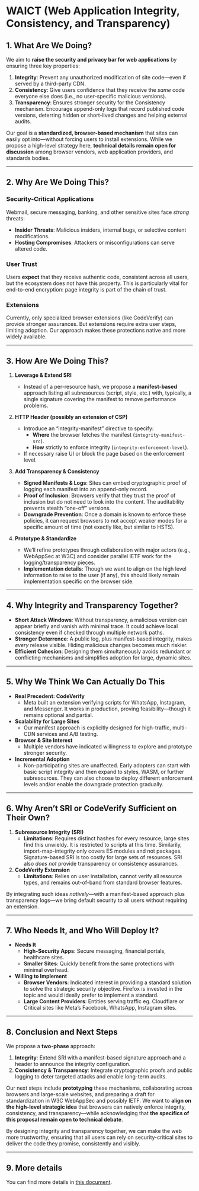 # WAICT (Web Application Integrity, Consistency, and Transparency)

## 1. What Are We Doing?
We aim to **raise the security and privacy bar for web applications** by ensuring three key properties:

1. **Integrity**: Prevent any unauthorized modification of site code—even if served by a third-party CDN.  
2. **Consistency**: Give users confidence that they receive the *same* code everyone else does (i.e., no user-specific malicious versions).  
3. **Transparency**: Ensures stronger security for the Consistency mechanism. Encourage append-only logs that record published code versions, deterring hidden or short-lived changes and helping external audits.

Our goal is a **standardized, browser-based mechanism** that sites can easily opt into—without forcing users to install extensions. While we propose a high-level strategy here, **technical details remain open for discussion** among browser vendors, web application providers, and standards bodies.

---

## 2. Why Are We Doing This?
### Security-Critical Applications
Webmail, secure messaging, banking, and other sensitive sites face *strong* threats:
- **Insider Threats**: Malicious insiders, internal bugs, or selective content modifications.  
- **Hosting Compromises**: Attackers or misconfigurations can serve altered code.  

### User Trust
Users **expect** that they receive authentic code, consistent across all users, but the ecosystem does not have this property. This is particularly vital for end-to-end encryption: page integrity is part of the chain of trust.

### Extensions
Currently, only specialized browser extensions (like CodeVerify) can provide stronger assurances. But extensions require extra user steps, limiting adoption. Our approach makes these protections native and more widely available.

---

## 3. How Are We Doing This?
1. **Leverage & Extend SRI**  
   - Instead of a per-resource hash, we propose a **manifest-based** approach listing all subresources (script, style, etc.) with, typically, a single signature covering the manifest to remove performance problems.

2. **HTTP Header (possibly an extension of CSP)**  
   - Introduce an “integrity-manifest” directive to specify:  
     - **Where** the browser fetches the manifest (`integrity-manifest-src`).  
     - **How** strictly to enforce integrity (`integrity-enforcement-level`).  
   - If necessary raise UI or block the page based on the enforcement level.

3. **Add Transparency & Consistency**  
   - **Signed Manifests & Logs**: Sites can embed cryptographic proof of logging each manifest into an append-only record.  
   - **Proof of Inclusion**: Browsers verify that they trust the proof of inclusion but do not need to look into the content. The auditability prevents stealth “one-off” versions.
   - **Downgrade Prevention**: Once a domain is known to enforce these policies, it can request browsers to not accept weaker modes for a specific amount of time (not exactly like, but similar to HSTS).

4. **Prototype & Standardize**  
   - We’ll refine prototypes through collaboration with major actors (e.g., WebAppSec at W3C) and consider parallel IETF work for the logging/transparency pieces.  
   - **Implementation details**: Though we want to align on the high level information to raise to the user (if any), this should likely remain implementation specific on the browser side.

---

## 4. Why Integrity and Transparency Together?
- **Short Attack Windows**: Without transparency, a malicious version can appear briefly and vanish with minimal trace. It could achieve local consistency even if checked through multiple network paths.
- **Stronger Deterrence**: A public log, plus manifest-based integrity, makes *every* release visible. Hiding malicious changes becomes much riskier.  
- **Efficient Cohesion**: Designing them simultaneously avoids redundant or conflicting mechanisms and simplifies adoption for large, dynamic sites.

---

## 5. Why We Think We Can Actually Do This
- **Real Precedent: CodeVerify**  
  - Meta built an extension verifying scripts for WhatsApp, Instagram, and Messenger. It works in production, proving feasibility—though it remains optional and partial.
- **Scalability for Large Sites**  
  - Our manifest approach is explicitly designed for high-traffic, multi-CDN services and A/B testing.  
- **Browser & Site Interest**  
  - Multiple vendors have indicated willingness to explore and prototype stronger security.  
- **Incremental Adoption**  
  - Non-participating sites are unaffected. Early adopters can start with basic script integrity and then expand to styles, WASM, or further subresources. They can also choose to deploy different enforcement levels and/or enable the downgrade protection gradually.

---

## 6. Why Aren’t SRI or CodeVerify Sufficient on Their Own?
1. **Subresource Integrity (SRI)**  
   - **Limitations**: Requires distinct hashes for every resource; large sites find this unwieldy. It is restricted to scripts at this time. Similarily, import-map-integrity only covers ES modules and not packages. Signature-based SRI is too costly for large sets of resources. SRI also *does not* provide transparency or consistency assurances.
2. **CodeVerify Extension**  
   - **Limitations**: Relies on user installation, cannot verify all resource types, and remains out-of-band from standard browser features.  

By integrating such ideas *natively*—with a manifest-based approach plus transparency logs—we bring default security to all users without requiring an extension.

---

## 7. Who Needs It, and Who Will Deploy It?
- **Needs It**  
  - **High-Security Apps**: Secure messaging, financial portals, healthcare sites.  
  - **Smaller Sites**: Quickly benefit from the same protections with minimal overhead.
- **Willing to Implement**  
  - **Browser Vendors**: Indicated interest in providing a standard solution to solve the strategic security objective. Firefox is invested in the topic and would ideally prefer to implement a standard.
  - **Large Content Providers**: Entities serving traffic eg. Cloudflare or Critical sites like Meta’s Facebook, WhatsApp, Instagram sites.

---

## 8. Conclusion and Next Steps
We propose a **two-phase** approach:  
1. **Integrity**: Extend SRI with a manifest-based signature approach and a header to announce the integrity configuration.  
2. **Consistency & Transparency**: Integrate cryptographic proofs and public logging to deter targeted attacks and enable long-term audits.

Our next steps include **prototyping** these mechanisms, collaborating across browsers and large-scale websites, and preparing a draft for standardization in W3C WebAppSec and possibly IETF. We want to **align on the high-level strategic idea** that browsers can natively enforce integrity, consistency, and transparency—while acknowledging that **the specifics of this proposal remain open to technical debate**.

By designing integrity and transparency together, we can make the web more trustworthy, ensuring that all users can rely on security-critical sites to deliver the code they promise, consistently and visibly.

---

## 9. More details

You can find more details in [this document](https://docs.google.com/document/d/16-cvBkWYrKlZHXkWRFvKGEifdcMthUfv-LxIbg6bx2o).

